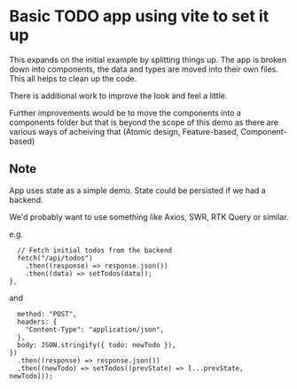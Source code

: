 # Basic TODO app using vite to set it up

This expands on the initial example by splitting things up. The app is broken down into components, the data and types are moved into their own files. This all helps to clean up the code.

There is additional work to improve the look and feel a little.

Further improvements would be to move the components into a components folder but that is beyond the scope of this demo as there are various ways of acheiving that (Atomic design, Feature-based, Component-based)

## Note

App uses state as a simple demo. State could be persisted if we had a backend.

We'd probably want to use something like Axios, SWR, RTK Query or similar.

e.g.

```useEffect(() => {
  // Fetch initial todos from the backend
  fetch("/api/todos")
    .then((response) => response.json())
    .then((data) => setTodos(data));
},
```

and

```fetch("/api/todos", {
  method: "POST",
  headers: {
    "Content-Type": "application/json",
  },
  body: JSON.stringify({ todo: newTodo }),
})
  .then((response) => response.json())
  .then((newTodo) => setTodos((prevState) => [...prevState, newTodo]));
```
